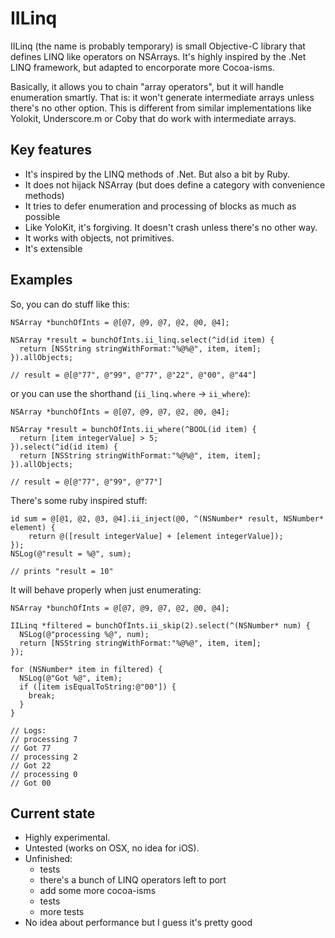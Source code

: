 IILinq
======

IILinq (the name is probably temporary) is small Objective-C library that defines LINQ like operators on NSArrays.
It's highly inspired by the .Net LINQ framework, but adapted to encorporate more Cocoa-isms.

Basically, it allows you to chain "array operators", but it will handle enumeration smartly. That is: it won't generate intermediate arrays unless there's no other option.
This is different from similar implementations like Yolokit, Underscore.m or Coby that do work with intermediate arrays.

## Key features

* It's inspired by the LINQ methods of .Net. But also a bit by Ruby.
* It does not hijack NSArray (but does define a category with convenience methods)
* It tries to defer enumeration and processing of blocks as much as possible
* Like YoloKit, it's forgiving. It doesn't crash unless there's no other way.
* It works with objects, not primitives.
* It's extensible

## Examples

So, you can do stuff like this:

```objc
NSArray *bunchOfInts = @[@7, @9, @7, @2, @0, @4];

NSArray *result = bunchOfInts.ii_linq.select(^id(id item) {
  return [NSString stringWithFormat:"%@%@", item, item];
}).allObjects;

// result = @[@"77", @"99", @"77", @"22", @"00", @"44"]
```

or you can use the shorthand (`ii_linq.where` -> `ii_where`):

```objc
NSArray *bunchOfInts = @[@7, @9, @7, @2, @0, @4];

NSArray *result = bunchOfInts.ii_where(^BOOL(id item) {
  return [item integerValue] > 5;
}).select(^id(id item) {
  return [NSString stringWithFormat:"%@%@", item, item];
}).allObjects;

// result = @[@"77", @"99", @"77"]
```

There's some ruby inspired stuff:

```objc
id sum = @[@1, @2, @3, @4].ii_inject(@0, ^(NSNumber* result, NSNumber* element) {
    return @([result integerValue] + [element integerValue]);
});
NSLog(@"result = %@", sum);

// prints "result = 10"
```

It will behave properly when just enumerating:

```objc
NSArray *bunchOfInts = @[@7, @9, @7, @2, @0, @4];

IILinq *filtered = bunchOfInts.ii_skip(2).select(^(NSNumber* num) {
  NSLog(@"processing %@", num);
  return [NSString stringWithFormat:"%@%@", item, item];
});

for (NSNumber* item in filtered) {
  NSLog(@"Got %@", item);
  if ([item isEqualToString:@"00"]) {
    break;
  }
}

// Logs:
// processing 7
// Got 77
// processing 2
// Got 22
// processing 0
// Got 00
```

## Current state

* Highly experimental.
* Untested (works on OSX, no idea for iOS).
* Unfinished:
  * tests
  * there's a bunch of LINQ operators left to port
  * add some more cocoa-isms
  * tests
  * more tests
* No idea about performance but I guess it's pretty good
